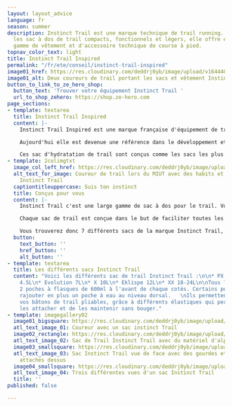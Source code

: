 ```yaml
---
layout: layout_advice
language: fr
season: summer
description: Instinct Trail est une marque technique de trail running. Spécialisé
  les sac à dos de trail compacts, fonctionnels et légers, elle offre également une
  gamme de vêtement et d'accessoire technique de course à pied.
topnav_color_text: light
title: Instinct Trail Inspired
permalink: "/fr/ete/conseil/instinct-trail-inspired"
image01_href: https://res.cloudinary.com/deddrj0yb/image/upload/v1644409543/website/Instinct%20Trail/104467426_1405340209666139_5138196132130000830_n_terwzl.png
image01_alt: Deux coureurs de trail portant les sacs et vêtement Instinct trail
button_to_link_to_ze_hero_shop:
  button_text: 'Trouver votre équipement Instinct Trail '
  url_to_shop_zehero: https://shop.ze-hero.com
page_sections:
- template: textarea
  title: Instinct Trail Inspired
  content: |-
    Instinct Trail Inspired est une marque française d'équipement de trail qui est né dans le cœur des montagnes des Alpes française. Conçue pour apporter le meilleur aux coureurs, cette nouvelle marque de trail est sans cesse dans le progrès.

    Aujourd'hui elle est devenue une référence dans le développement et la conception des sacs à dos, des sacs d'hydrations de trail running. Elle s'est également positionnement sur un textile très technique pour le trail, ainsi que sur des accessoires tel que les casquettes, des manchons...

    Ces sac d'hydratation de trail sont conçus comme les sacs les plus fonctionnelles, anatomiques et ergonomique du marché. La création de ces sacs, c'est la recherche de ce que le coureur a besoin pendant ses trails. C'est l'expérience du terrain, comprendre les gestes simples mais important lorsqu'on utilise son sac pour boire, pour chercher à manger. C'est surtout avoir un sac qui serait comme une seconde peau avec des rangements faciles et utiles pour les utiliser. Les sacs Instinct Trail ont pour but également, la liberté totale de mouvement, un réglage sur-mesure et aucun ballotement.
- template: 2colimgtxt
  image_col_left_href: https://res.cloudinary.com/deddrj0yb/image/upload/v1644409543/website/Instinct%20Trail/244301246_4497480070331104_4292859160198147845_n_sxdl69.jpg
  alt_text_for_image: Coureur de trail lors du MIUT avec des habits et sac de trail
    Instinct Trail
  captiontitleuppercase: Suis ton instinct
  title: Conçus pour vous
  content: |-
    Instinct Trail c'est une large gamme de sac à dos pour le trail. Vous pourrez alors retrouver de sacs parfait pour des sessions de course à pied de 1h jusqu'à des sessions de plusieurs jours.

    Chaque sac de trail est conçue dans le but de faciliter toutes les démarches du coureur. C'est porter sur soi tout ce dont vous avez besoin, en ayant des accès simples, rapides et sans efforts. C'est avoir un contenu important dans son sac, mais qui sera adapté parfaitement à votre morphologie ce qui permet de n'avoir aucun ballotement. Les sacs Instinct Trail s'est la fonctionnalité, la légèreté, c'est avoir un sac ultra compact et minimaliste afin d'aider le coureur mais surtout l'accompagner dans ces sorties de trail.

    Vous trouverez donc 7 différents sacs de la marque Instinct Trail, chacun apporte un litrage plus important et donc des fonctionnalités en plus, des rangements supplémentaires. Chaque sac s'attache et se règle et ainsi grâce à 2 sangles pectorales ainsi des élastiques latéraux qui permettent un ajustement parfait sur votre corps. Tous les sacs ont mesh alvéolaire "nid d'abeille" qui permet d'être très respirant, aéré et d'évaporer facilement la transpiration.
  button:
    text_button: ''
    href_button: ''
    alt_button: ''
- template: textarea
  title: Les différents sacs Instinct Trail
  content: "Voici les différents sac de trail Instinct Trail :\n\n* PX 3.1L\n* Ambition
    4.5L\n* Evolution 7L\n* X 10L\n* Eklispe 12L\n* XX 18-24L\n\nTous les sacs comportent
    2 poches à flasques de 600ml à l'avant de chaque cotés. Certains permettront de
    rajouter en plus un poche à eau au niveau dorsal.   \nIls permettent tous d'attacher
    vos bâtons de trail pliables, grâce à différents élastiques qui permettent de
    les attacher et de les maintenir sans bouger."
- template: imagegallery02
  image01_bigsquare: https://res.cloudinary.com/deddrj0yb/image/upload/v1644416055/website/Instinct%20Trail/InStinct-Web-Focus-AMBITION-back-1-2020-1250x938-1_adlkzi.jpg
  atl_text_image_01: Coureur avec un sac instinct Trail
  image02_rectangle: https://res.cloudinary.com/deddrj0yb/image/upload/v1644416055/website/Instinct%20Trail/IMGL6944_web_900x900_uzb0te.jpg
  atl_text_image_02: Sac de Trail Instinct Trail avec du matériel d'alpinisme dessus
  image03_smallsquare: https://res.cloudinary.com/deddrj0yb/image/upload/v1644416055/website/Instinct%20Trail/Instinct_X_Mannequin_Front_View_1080x1080px_abvcdc.jpg
  atl_text_image_03: Sac Instinct Trail vue de face avec des gourdes et des bâtons
    attachés dessus
  image04_smallsquare: https://res.cloudinary.com/deddrj0yb/image/upload/v1644416055/website/Instinct%20Trail/InStinct_Eklipse_Poles_1250x938_xyrwnl.jpg
  atl_text_image_04: Trois différentes vues d'un sac Instinct Trail
  title: ''
published: false

---
```

